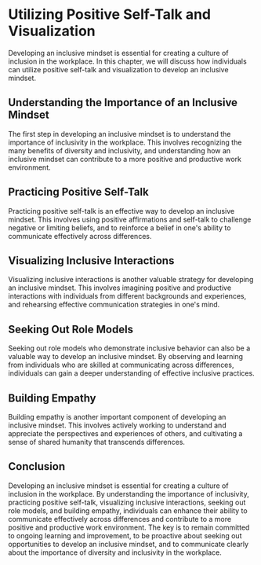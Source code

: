 Utilizing Positive Self-Talk and Visualization
==========================================================================================

Developing an inclusive mindset is essential for creating a culture of inclusion in the workplace. In this chapter, we will discuss how individuals can utilize positive self-talk and visualization to develop an inclusive mindset.

Understanding the Importance of an Inclusive Mindset
----------------------------------------------------

The first step in developing an inclusive mindset is to understand the importance of inclusivity in the workplace. This involves recognizing the many benefits of diversity and inclusivity, and understanding how an inclusive mindset can contribute to a more positive and productive work environment.

Practicing Positive Self-Talk
-----------------------------

Practicing positive self-talk is an effective way to develop an inclusive mindset. This involves using positive affirmations and self-talk to challenge negative or limiting beliefs, and to reinforce a belief in one's ability to communicate effectively across differences.

Visualizing Inclusive Interactions
----------------------------------

Visualizing inclusive interactions is another valuable strategy for developing an inclusive mindset. This involves imagining positive and productive interactions with individuals from different backgrounds and experiences, and rehearsing effective communication strategies in one's mind.

Seeking Out Role Models
-----------------------

Seeking out role models who demonstrate inclusive behavior can also be a valuable way to develop an inclusive mindset. By observing and learning from individuals who are skilled at communicating across differences, individuals can gain a deeper understanding of effective inclusive practices.

Building Empathy
----------------

Building empathy is another important component of developing an inclusive mindset. This involves actively working to understand and appreciate the perspectives and experiences of others, and cultivating a sense of shared humanity that transcends differences.

Conclusion
----------

Developing an inclusive mindset is essential for creating a culture of inclusion in the workplace. By understanding the importance of inclusivity, practicing positive self-talk, visualizing inclusive interactions, seeking out role models, and building empathy, individuals can enhance their ability to communicate effectively across differences and contribute to a more positive and productive work environment. The key is to remain committed to ongoing learning and improvement, to be proactive about seeking out opportunities to develop an inclusive mindset, and to communicate clearly about the importance of diversity and inclusivity in the workplace.

